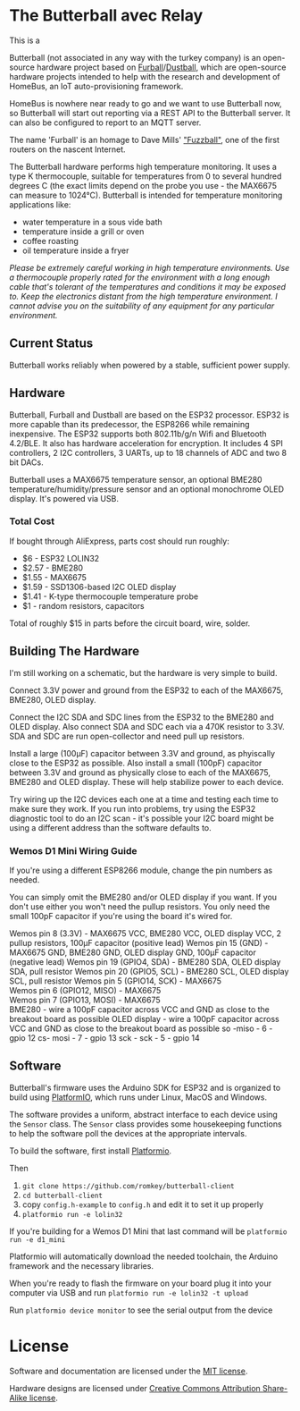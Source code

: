 # The Butterball avec Relay

This is a 

Butterball (not associated in any way with the turkey company) is an open-source hardware project based on [Furball](https://github.com/HomeBusProjects/furball)/[Dustball](https://github.com/romkey/dustball-client), which are open-source hardware projects intended to help with the research and development of HomeBus, an IoT auto-provisioning framework.

HomeBus is nowhere near ready to go and we want to use Butterball now, so Butterball will start out reporting via a REST API to the Butterball server. It can also be configured to report to an MQTT server.

The name 'Furball' is an homage to Dave Mills' ["Fuzzball"](https://en.wikipedia.org/wiki/Fuzzball_router), one of the first routers on the nascent Internet.

The Butterball hardware performs high temperature monitoring. It uses a type K thermocouple, suitable for temperatures from 0 to several hundred degrees C (the exact limits depend on the probe you use - the MAX6675 can measure to 1024°C). Butterball is intended for temperature monitoring applications like:
- water temperature in a sous vide bath
- temperature inside a grill or oven
- coffee roasting
- oil temperature inside a fryer

*Please be extremely careful working in high temperature environments. Use a thermocouple properly rated for the environment with a long enough cable that's tolerant of the temperatures and conditions it may be exposed to. Keep the electronics distant from the high temperature environment. I cannot advise you on the suitability of any equipment for any particular environment.*

## Current Status

Butterball works reliably when powered by a stable, sufficient power supply.

## Hardware

Butterball, Furball and Dustball are based on the ESP32 processor. ESP32 is more capable than its predecessor, the ESP8266 while remaining inexpensive. The ESP32 supports both 802.11b/g/n Wifi and Bluetooth 4.2/BLE. It also has hardware acceleration for encryption. It includes 4 SPI controllers, 2 I2C controllers, 3 UARTs, up to 18 channels of ADC and two 8 bit DACs. 

Butterball uses a MAX6675 temperature sensor, an optional BME280 temperature/humidity/pressure sensor and an optional monochrome OLED display. It's powered via USB.

### Total Cost

If bought through AliExpress, parts cost should run roughly:
- $6 - ESP32 LOLIN32
- $2.57 - BME280
- $1.55 - MAX6675
- $1.59 - SSD1306-based I2C OLED display
- $1.41 - K-type thermocouple temperature probe
- $1 - random resistors, capacitors

Total of roughly $15 in parts before the circuit board, wire, solder.

## Building The Hardware

I'm still working on a schematic, but the hardware is very simple to build.

Connect 3.3V power and ground from the ESP32 to each of the MAX6675, BME280, OLED display.

Connect the I2C SDA and SDC lines from the ESP32 to the BME280 and OLED display. Also connect SDA and SDC each via a 470K resistor to 3.3V.  SDA and SDC are run open-collector and need pull up resistors.

Install a large (100µF) capacitor between 3.3V and ground, as phyiscally close to the ESP32 as possible. Also install a small (100pF) capacitor between 3.3V and ground as physically close to each of the MAX6675, BME280 and OLED display. These will help stabilize power to each device.

Try wiring up the I2C devices each one at a time and testing each time to make sure they work. If you run into problems, try using the ESP32 diagnostic tool to do an I2C scan - it's possible your I2C board might be using a different address than the software defaults to.

### Wemos D1 Mini Wiring Guide

If you're using a different ESP8266 module, change the pin numbers as needed.

You can simply omit the BME280 and/or OLED display if you want. If you don't use either you won't need the pullup resistors. You only need the small 100pF capacitor if you're using the board it's wired for.

Wemos pin 8 (3.3V) - MAX6675 VCC, BME280 VCC, OLED display VCC, 2 pullup resistors, 100µF capacitor (positive lead)
Wemos pin 15 (GND) - MAX6675 GND, BME280 GND, OLED display GND, 100µF capacitor (negative lead)
Wemos pin 19 (GPIO4, SDA) - BME280 SDA, OLED display SDA, pull resistor 
Wemos pin 20 (GPIO5, SCL) - BME280 SCL, OLED display SCL, pull resistor
Wemos pin 5 (GPIO14, SCK) - MAX6675  
Wemos pin 6 (GPIO12, MISO) - MAX6675  
Wemos pin 7 (GPIO13, MOSI) - MAX6675  
BME280 - wire a 100pF capacitor across VCC and GND as close to the breakout board as possible 
OLED display - wire a 100pF capacitor across VCC and GND as close to the breakout board as possible 
so -miso - 6 - gpio 12 
cs- mosi - 7 - gpio 13
sck - sck - 5 - gpio 14

## Software

Butterball's firmware uses the Arduino SDK for ESP32 and is organized to build using [PlatformIO](https://platformio.org/), which runs under Linux, MacOS and Windows.

The software provides a uniform, abstract interface to each device using the `Sensor` class. The `Sensor` class provides some housekeeping functions to help the software poll the devices at the appropriate intervals.

To build the software, first install [Platformio](https://platformio.org).

Then

1. `git clone https://github.com/romkey/butterball-client`
2. `cd butterball-client`
3.  copy `config.h-example` to `config.h` and edit it to set it up properly
3. `platformio run -e lolin32`

If you're building for a Wemos D1 Mini that last command will be `platformio run -e d1_mini`

Platformio will automatically download the needed toolchain, the Arduino framework and the necessary libraries.

When you're ready to flash the firmware on your board  plug it into your computer via USB and run `platformio run -e lolin32 -t upload`

Run `platformio device monitor` to see the serial output from the device


# License

Software and documentation are licensed under the [MIT license](https://romkey.mit-license.org/).

Hardware designs are licensed under [Creative Commons Attribution Share-Alike license](https://creativecommons.org/licenses/by-sa/4.0). 
